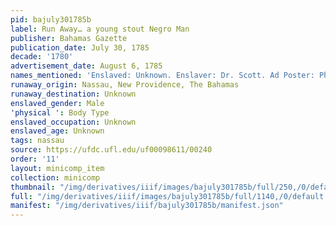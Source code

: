 ```yaml
---
pid: bajuly301785b
label: Run Away… a young stout Negro Man
publisher: Bahamas Gazette
publication_date: July 30, 1785
decade: '1780'
advertisement_date: August 6, 1785
names_mentioned: 'Enslaved: Unknown. Enslaver: Dr. Scott. Ad Poster: Philip Moore.'
runaway_origin: Nassau, New Providence, The Bahamas
runaway_destination: Unknown
enslaved_gender: Male
'physical ': Body Type
enslaved_occupation: Unknown
enslaved_age: Unknown
tags: nassau
source: https://ufdc.ufl.edu/uf00098611/00240
order: '11'
layout: minicomp_item
collection: minicomp
thumbnail: "/img/derivatives/iiif/images/bajuly301785b/full/250,/0/default.jpg"
full: "/img/derivatives/iiif/images/bajuly301785b/full/1140,/0/default.jpg"
manifest: "/img/derivatives/iiif/bajuly301785b/manifest.json"
---
```

